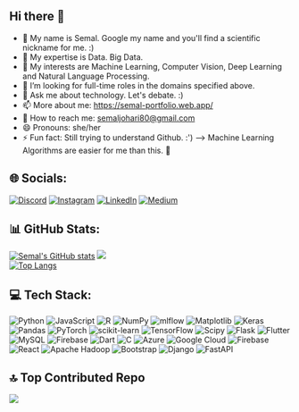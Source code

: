 ## Hi there 👋
- 🥰 My name is Semal. Google my name and you'll find a scientific nickname for me. :)
- 🔭 My expertise is Data. Big Data.
- 🌱 My interests are Machine Learning, Computer Vision, Deep Learning and Natural Language Processing.
- 🤔 I’m looking for full-time roles in the domains specified above.
- 💬 Ask me about technology. Let's debate. :)
- 📫 More about me: https://semal-portfolio.web.app/
- 📩 How to reach me: semaljohari80@gmail.com
- 😄 Pronouns: she/her
- ⚡ Fun fact: Still trying to understand Github. :')
--> Machine Learning Algorithms are easier for me than this. 🥲


## 🌐 Socials:
[![Discord](https://img.shields.io/badge/Discord-%237289DA.svg?logo=discord&logoColor=white)](https://discord.gg/semal_johari) [![Instagram](https://img.shields.io/badge/Instagram-%23E4405F.svg?logo=Instagram&logoColor=white)](https://instagram.com/semal._.0710) [![LinkedIn](https://img.shields.io/badge/LinkedIn-%230077B5.svg?logo=linkedin&logoColor=white)](https://linkedin.com/in/semaljohari) [![Medium](https://img.shields.io/badge/Medium-12100E?logo=medium&logoColor=white)](https://medium.com/@semaljohari80) 

  
## 📊 GitHub Stats:
[![Semal's GitHub stats](https://github-readme-stats.vercel.app/api?username=SemalJohari&show_icons=true&theme=dark)](https://github.com/SemalJohari/github-readme-stats)
![](https://github-readme-streak-stats.herokuapp.com/?user=SemalJohari&theme=dark&hide_border=false)<br/>
[![Top Langs](https://github-readme-stats.vercel.app/api/top-langs/?username=SemalJohari&layout=donut&theme=dark)](https://github.com/SemalJohari/github-readme-stats)


## 💻 Tech Stack:
![Python](https://img.shields.io/badge/python-3670A0?style=for-the-badge&logo=python&logoColor=ffdd54) ![JavaScript](https://img.shields.io/badge/javascript-%23323330.svg?style=for-the-badge&logo=javascript&logoColor=%23F7DF1E) ![R](https://img.shields.io/badge/r-%23276DC3.svg?style=for-the-badge&logo=r&logoColor=white) ![NumPy](https://img.shields.io/badge/numpy-%23013243.svg?style=for-the-badge&logo=numpy&logoColor=white) ![mlflow](https://img.shields.io/badge/mlflow-%23d9ead3.svg?style=for-the-badge&logo=numpy&logoColor=blue) ![Matplotlib](https://img.shields.io/badge/Matplotlib-%23ffffff.svg?style=for-the-badge&logo=Matplotlib&logoColor=black) ![Keras](https://img.shields.io/badge/Keras-%23D00000.svg?style=for-the-badge&logo=Keras&logoColor=white) ![Pandas](https://img.shields.io/badge/pandas-%23150458.svg?style=for-the-badge&logo=pandas&logoColor=white) ![PyTorch](https://img.shields.io/badge/PyTorch-%23EE4C2C.svg?style=for-the-badge&logo=PyTorch&logoColor=white) ![scikit-learn](https://img.shields.io/badge/scikit--learn-%23F7931E.svg?style=for-the-badge&logo=scikit-learn&logoColor=white) ![TensorFlow](https://img.shields.io/badge/TensorFlow-%23FF6F00.svg?style=for-the-badge&logo=TensorFlow&logoColor=white) ![Scipy](https://img.shields.io/badge/SciPy-%230C55A5.svg?style=for-the-badge&logo=scipy&logoColor=%white)  ![Flask](https://img.shields.io/badge/flask-%23000.svg?style=for-the-badge&logo=flask&logoColor=white) ![Flutter](https://img.shields.io/badge/Flutter-%2302569B.svg?style=for-the-badge&logo=Flutter&logoColor=white) ![MySQL](https://img.shields.io/badge/mysql-4479A1.svg?style=for-the-badge&logo=mysql&logoColor=white) ![Firebase](https://img.shields.io/badge/firebase-a08021?style=for-the-badge&logo=firebase&logoColor=ffcd34) ![Dart](https://img.shields.io/badge/dart-%230175C2.svg?style=for-the-badge&logo=dart&logoColor=white) ![C](https://img.shields.io/badge/c-%2300599C.svg?style=for-the-badge&logo=c&logoColor=white) ![Azure](https://img.shields.io/badge/azure-%230072C6.svg?style=for-the-badge&logo=microsoftazure&logoColor=white) ![Google Cloud](https://img.shields.io/badge/GoogleCloud-%234285F4.svg?style=for-the-badge&logo=google-cloud&logoColor=white) ![Firebase](https://img.shields.io/badge/firebase-%23039BE5.svg?style=for-the-badge&logo=firebase) ![React](https://img.shields.io/badge/react-%2320232a.svg?style=for-the-badge&logo=react&logoColor=%2361DAFB) ![Apache Hadoop](https://img.shields.io/badge/Apache%20Hadoop-66CCFF?style=for-the-badge&logo=apachehadoop&logoColor=black) ![Bootstrap](https://img.shields.io/badge/bootstrap-%238511FA.svg?style=for-the-badge&logo=bootstrap&logoColor=white) ![Django](https://img.shields.io/badge/django-%23092E20.svg?style=for-the-badge&logo=django&logoColor=white) ![FastAPI](https://img.shields.io/badge/FastAPI-005571?style=for-the-badge&logo=fastapi)


## 🔝 Top Contributed Repo
![](https://github-contributor-stats.vercel.app/api?username=SemalJohari&limit=5&theme=dark&combine_all_yearly_contributions=true)


<!--
**Semal-Johari/Semal-Johari** is a ✨ _special_ ✨ repository because its `README.md` (this file) appears on your GitHub profile.

Here are some ideas to get you started:

- 🔭 I’m currently working on ...
- 🌱 I’m currently learning ...
- 👯 I’m looking to collaborate on ...
- 🤔 I’m looking for help with ...
- 💬 Ask me about ...
- 📫 How to reach me: ...
- 😄 Pronouns: ...
- ⚡ Fun fact: ...
-->
